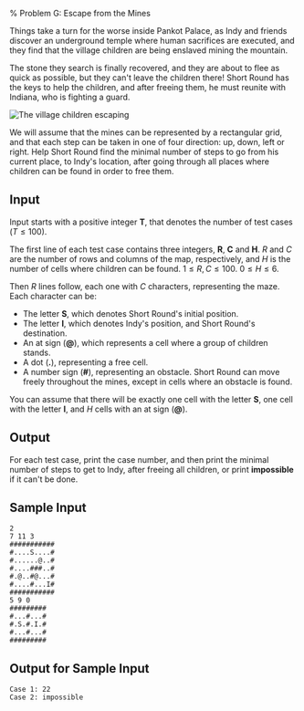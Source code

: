 % Problem G: Escape from the Mines

Things take a turn for the worse inside Pankot Palace, as Indy and friends
discover an underground temple where human sacrifices are executed, and
they find that the village children are being enslaved mining the mountain.

The stone they search is finally recovered, and they are about to flee as
quick as possible, but they can't leave the children there! Short Round has
the keys to help the children, and after freeing them, he must reunite with
Indiana, who is fighting a guard.

![The village children escaping](mines.jpg)

We will assume that the mines can be represented by a rectangular grid, and
that each step can be taken in one of four direction: up, down, left or
right. Help Short Round find the minimal number of steps to go from his
current place, to Indy's location, after going through all places where
children can be found in order to free them.

## Input ##

Input starts with a positive integer **T**, that denotes the number of test
cases ($T \leq 100$).

The first line of each test case contains three integers, **R**, **C** and
**H**. $R$ and $C$ are the number of rows and columns of the map,
respectively, and $H$ is the number of cells where children can be found.
$1 \leq R, C \leq 100$. $0 \leq H \leq 6$.

Then $R$ lines follow, each one with $C$ characters, representing the maze.
Each character can be:

* The letter **S**, which denotes Short Round's initial position.
* The letter **I**, which denotes Indy's position, and Short Round's
  destination.
* An at sign (**@**), which represents a cell where a group of children
  stands.
* A dot (**.**), representing a free cell.
* A number sign (**#**), representing an obstacle. Short Round can move
  freely throughout the mines, except in cells where an obstacle is found.

You can assume that there will be exactly one cell with the letter **S**,
one cell with the letter **I**, and $H$ cells with an at sign (**@**).

## Output ##

For each test case, print the case number, and then print the minimal number
of steps to get to Indy, after freeing all children, or print **impossible**
if it can't be done.

## Sample Input ##

~~~~
2
7 11 3
###########
#....S....#
#......@..#
#....###..#
#.@..#@...#
#....#...I#
###########
5 9 0
#########
#...#...#
#.S.#.I.#
#...#...#
#########
~~~~

## Output for Sample Input ##

~~~~
Case 1: 22
Case 2: impossible
~~~~
